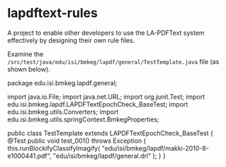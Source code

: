 lapdftext-rules
===============

A project to enable other developers to use the LA-PDFText system effectively by designing their own rule files.

Examine the ```/src/test/java/edu/isi/bmkeg/lapdf/general/TestTemplate.java``` file (as shown below).

  package edu.isi.bmkeg.lapdf.general;

  import java.io.File;
  import java.net.URL;
  import org.junit.Test;
  import edu.isi.bmkeg.lapdf.LAPDFTextEpochCheck_BaseTest;
  import edu.isi.bmkeg.utils.Converters;
  import edu.isi.bmkeg.utils.springContext.BmkegProperties;

  public class TestTemplate extends LAPDFTextEpochCheck_BaseTest
  {
	  @Test
	  public void test_001() throws Exception {	
		  this.runBlockifyClassifyImagify(
			  	"edu/isi/bmkeg/lapdf/makki-2010-8-e1000441.pdf", 
				  "edu/isi/bmkeg/lapdf/general.drl"
				  );
	  }
  }




